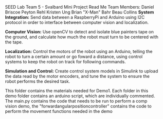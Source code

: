SEED Lab Team 5 - Svalbard Mini Project Read Me
Team Members:	Daniel Briscoe
		Peyton Rehl
		Kristen Ung
		Brian "X-Man" Bahr
		Beau Collins
**System Integration:** Send data between a RaspberryPi and Arduino using I2C
protocol in order to interface between computer vision and localization.

**Computer Vision:** Use openCV to detect and isolate blue painters tape on the ground,
and calculate how much the robot must turn to be centered with the tape.

**Localization:** Control the motors of the robot using an Arduino, telling the robot
to turn a certain amount or go foward a distance, using control systems to keep the robot
on track for following commands.

**Simulation and Control:** Create control system models in Simulink to upload the data read
by the motor encoders, and tune the system to ensure the robot performs the desired task.

This folder contains the materials needed for Demo1. 
Each folder in this demo folder contains an arduino script, which are individually commented.
The main.py contains the code that needs to be run to perform a comp vision demo,
the "forwardangularpositioncontroller" contains the code to perform the movement functions needed in the demo
